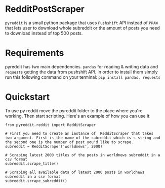 # RedditPostScraper

`pyreddit` is a small python package that uses `Pushshift` API instead of `PRAW` that lets user to download whole subreddit or the amount of posts you need to download instead of top 500 posts.

# Requirements

pyreddit has two main dependencies. `pandas` for reading & writing data and `requests` getting the data from pushshift API.
In order to install them simply run this following command on your terminal:
`pip install pandas, requests`

# Quickstart

To use py reddit move the pyreddit folder to the place where you're working. Then start scripting. Here's an example of how you can use it:

```
from pyreddit.reddit import RedditScraper

# First you need to create an instance of  RedditScraper that takes two argument. First is the name of the subreddit which is s string and the second one is the number of post you'd like to scrape.
subreddit = RedditScraper('worldnews', 2000)

# Scraping latest 2000 titles of the posts in worldnews subreddit in a csv format
subreddit.scrape_title()

# Scraping all available data of latest 2000 posts in worldnews subreddit in a csv format
subreddit.scrape_subreddit()
```
